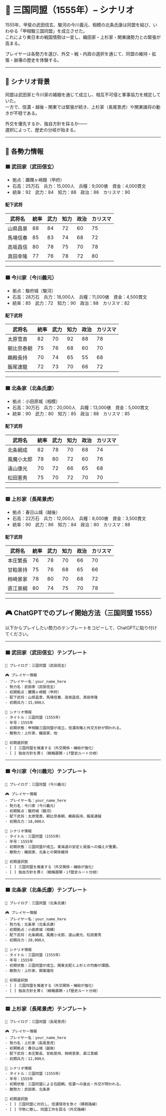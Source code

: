 # 🏯 三国同盟（1555年）– シナリオ

1555年、甲斐の武田信玄、駿河の今川義元、相模の北条氏康は同盟を結び、いわゆる「甲相駿三国同盟」を成立させた。  
これにより東日本の戦国情勢は一変し、織田家・上杉家・関東諸勢力との緊張が高まる。

プレイヤーは各勢力を選び、外交・戦・内政の選択を通じて、同盟の維持・拡張・崩壊の歴史を体験する。

---

## 📘 シナリオ背景

同盟は武田家と今川家の婚姻を通じて成立し、相互不可侵と軍事協力を規定していた。  
一方で、信濃・越後・関東では緊張が続き、上杉家（長尾景虎）や関東諸将の動きが不穏である。

外交を優先するか、独自方針を採るか――  
選択によって、歴史の分岐が始まる。

---

## 🧠 各勢力情報

### 🟥 武田家（武田信玄）

- 拠点：躑躅ヶ崎館（甲府）
- 石高：25万石　兵力：15,000人　兵糧：9,000俵　資金：4,000貫文
- 統率：92　武力：84　知力：88　政治：86　カリスマ：90

#### 配下武将

| 武将名       | 統率 | 武力 | 知力 | 政治 | カリスマ |
|--------------|------|------|------|--------|-----------|
| 山県昌景     | 88   | 84   | 72   | 60   | 75        |
| 馬場信春     | 85   | 83   | 74   | 68   | 72        |
| 高坂昌信     | 80   | 78   | 75   | 70   | 78        |
| 真田幸隆     | 77   | 76   | 78   | 72   | 80        |

---

### 🟩 今川家（今川義元）

- 拠点：駿府城（駿河）
- 石高：28万石　兵力：18,000人　兵糧：11,000俵　資金：4,500貫文
- 統率：85　武力：72　知力：90　政治：88　カリスマ：82

#### 配下武将

| 武将名       | 統率 | 武力 | 知力 | 政治 | カリスマ |
|--------------|------|------|------|--------|-----------|
| 太原雪斎     | 82   | 70   | 92   | 88   | 78        |
| 朝比奈泰朝   | 75   | 76   | 68   | 60   | 70        |
| 鵜殿長持     | 70   | 74   | 65   | 55   | 68        |
| 飯尾連龍     | 72   | 73   | 70   | 66   | 72        |

---

### 🟦 北条家（北条氏康）

- 拠点：小田原城（相模）
- 石高：30万石　兵力：20,000人　兵糧：13,000俵　資金：5,000貫文
- 統率：90　武力：80　知力：85　政治：88　カリスマ：85

#### 配下武将

| 武将名       | 統率 | 武力 | 知力 | 政治 | カリスマ |
|--------------|------|------|------|--------|-----------|
| 北条綱成     | 82   | 78   | 70   | 68   | 74        |
| 風魔小太郎   | 78   | 80   | 72   | 60   | 76        |
| 遠山康光     | 70   | 72   | 66   | 65   | 68        |
| 松田憲秀     | 75   | 70   | 72   | 70   | 70        |

---

### 🟨 上杉家（長尾景虎）

- 拠点：春日山城（越後）
- 石高：22万石　兵力：12,000人　兵糧：8,000俵　資金：3,500貫文
- 統率：90　武力：86　知力：84　政治：80　カリスマ：88

#### 配下武将

| 武将名       | 統率 | 武力 | 知力 | 政治 | カリスマ |
|--------------|------|------|------|--------|-----------|
| 本庄繁長     | 76   | 78   | 70   | 66   | 70        |
| 甘粕景持     | 75   | 76   | 68   | 65   | 66        |
| 柿崎景家     | 78   | 80   | 70   | 68   | 72        |
| 直江景綱     | 80   | 74   | 75   | 70   | 78        |

---

## 🎮 ChatGPTでのプレイ開始方法（三国同盟 1555）

以下からプレイしたい勢力のテンプレートをコピーして、ChatGPTに貼り付けてください。

---

### 🟥 武田家（武田信玄）テンプレート

```
📝 プレイログ：三国同盟（武田信玄）

🎮 プレイヤー情報
- プレイヤー名：your_name_here
- 勢力名：武田家（武田信玄）
- 初期拠点：躑躅ヶ崎館（甲府）
- 配下武将：山県昌景、馬場信春、高坂昌信、真田幸隆
- 初期兵力：15,000人

📘 シナリオ情報
- タイトル：三国同盟（1555年）
- 年号：1555年
- 初期状態：甲相駿三国同盟が成立。信濃攻略と外交方針が問われる。
- 敵勢力：上杉家、織田家、他

🎯 初期選択肢
- [ ] 三国同盟を推進する（外交関係・補給が強化）
- [ ] 独自方針を貫く（戦略展開・if歴史ルート分岐）
```

---

### 🟩 今川家（今川義元）テンプレート

```
📝 プレイログ：三国同盟（今川義元）

🎮 プレイヤー情報
- プレイヤー名：your_name_here
- 勢力名：今川家（今川義元）
- 初期拠点：駿府城（駿河）
- 配下武将：太原雪斎、朝比奈泰朝、鵜殿長持、飯尾連龍
- 初期兵力：18,000人

📘 シナリオ情報
- タイトル：三国同盟（1555年）
- 年号：1555年
- 初期状態：三国同盟が成立。東海道の安定と尾張への備えが重要。
- 敵勢力：織田家、北条との関係維持

🎯 初期選択肢
- [ ] 三国同盟を推進する（外交関係・補給が強化）
- [ ] 独自方針を貫く（戦略展開・if歴史ルート分岐）
```

---

### 🟦 北条家（北条氏康）テンプレート

```
📝 プレイログ：三国同盟（北条氏康）

🎮 プレイヤー情報
- プレイヤー名：your_name_here
- 勢力名：北条家（北条氏康）
- 初期拠点：小田原城（相模）
- 配下武将：北条綱成、風魔小太郎、遠山康光、松田憲秀
- 初期兵力：20,000人

📘 シナリオ情報
- タイトル：三国同盟（1555年）
- 年号：1555年
- 初期状態：三国同盟が成立。関東支配と上杉との均衡が課題。
- 敵勢力：上杉家、関東諸将

🎯 初期選択肢
- [ ] 三国同盟を推進する（外交関係・補給が強化）
- [ ] 独自方針を貫く（戦略展開・if歴史ルート分岐）
```

---

### 🟨 上杉家（長尾景虎）テンプレート

```
📝 プレイログ：三国同盟（長尾景虎）

🎮 プレイヤー情報
- プレイヤー名：your_name_here
- 勢力名：上杉家（長尾景虎）
- 初期拠点：春日山城（越後）
- 配下武将：本庄繁長、甘粕景持、柿崎景家、直江景綱
- 初期兵力：12,000人

📘 シナリオ情報
- タイトル：三国同盟（1555年）
- 年号：1555年
- 初期状態：三国同盟による包囲網。信濃への進出・外交が問われる。
- 敵勢力：武田家、北条家

🎯 初期選択肢
- [ ] 三国同盟に対抗し、信濃侵攻を急ぐ（積極路線）
- [ ] 守勢に徹し、同盟工作を図る（外交路線）
